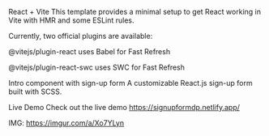 React + Vite
This template provides a minimal setup to get React working in Vite with HMR and some ESLint rules.

Currently, two official plugins are available:

@vitejs/plugin-react uses Babel for Fast Refresh

@vitejs/plugin-react-swc uses SWC for Fast Refresh

Intro component with sign-up form
A customizable React.js  sign-up form built with SCSS.

Live Demo
Check out the live demo https://signupformdp.netlify.app/

IMG: 
https://imgur.com/a/Xo7YLyn
